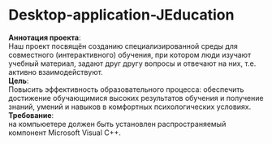 # Desktop-application-JEducation
<b>Аннотация проекта</b>: <br />
Наш проект посвящён созданию специализированной среды для совместного (интерактивного) обучения, при котором люди изучают учебный материал, задают друг другу вопросы и отвечают на них, т.е. активно взаимодействуют.<br />
<b>Цель</b>: <br />
Повысить эффективность образовательного процесса: обеспечить достижение обучающимися высоких результатов обучения и получение знаний, умений и навыков в комфортных психологических условиях.
<b>Требование</b>: <br /> на компьюетере должен быть установлен распространяемый компонент Microsoft Visual C++.

